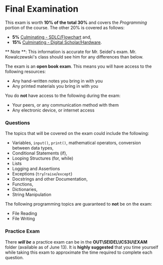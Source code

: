 # Final Examination

This exam is worth **10% of the total 30%** and covers the _Programming_ portion of the course.
The other 20% is covered as follows:
 * **5%** [Culminating - SDLC/Flowchart](./Culminating-1-Day) and,
 * **15%** [Culminating - Digital Scholar/Hardware](./Culminating-3-Day).


** Note **: This information is accurate for Mr. Seidel's exam.  Mr. Kowalczewski's class should see him for any differences than below.

The exam is an **open book exam**.  This means you will have access to the following resources:
- Any hand-written notes you bring in with you
- Any printed materials you bring in with you

You do **not** have access to the following during the exam:
- Your peers, or any communication method with them
- Any electronic device, or internet access

### Questions

The topics that will be covered on the exam could include the following:
* Variables, ```input()```, ```print()```, mathematical operators, conversion between data types,
* Conditional Statements (if),
* Looping Structures (for, while)
* Lists
* Logging and Assertions
* Exceptions (```try```/```raise```/```except```)
* Docstrings and other Documentation,
* Functions, 
* Dictionaries,
* String Manipulation

The following programming topics are guaranteed to **not** be on the exam:
* File Reading
* File Writing

### Practice Exam

There **_will be_** a practice exam can be in the **OUT\SEIDEL\ICS3U\EXAM** folder (available as of June 13).  It is **highly suggested** that you time yourself while taking this exam to approximate the time required to complete each question.